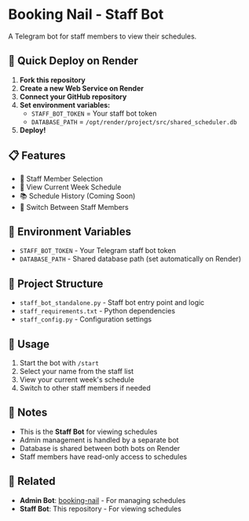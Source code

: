 # Booking Nail - Staff Bot

A Telegram bot for staff members to view their schedules.

## 🚀 Quick Deploy on Render

1. **Fork this repository**
2. **Create a new Web Service on Render**
3. **Connect your GitHub repository**
4. **Set environment variables:**
   - `STAFF_BOT_TOKEN` = Your staff bot token
   - `DATABASE_PATH` = `/opt/render/project/src/shared_scheduler.db`
5. **Deploy!**

## 📋 Features

- 👥 Staff Member Selection
- 📅 View Current Week Schedule
- 📚 Schedule History (Coming Soon)
- 🔄 Switch Between Staff Members

## 🔧 Environment Variables

- `STAFF_BOT_TOKEN` - Your Telegram staff bot token
- `DATABASE_PATH` - Shared database path (set automatically on Render)

## 📁 Project Structure

- `staff_bot_standalone.py` - Staff bot entry point and logic
- `staff_requirements.txt` - Python dependencies
- `staff_config.py` - Configuration settings

## 🎯 Usage

1. Start the bot with `/start`
2. Select your name from the staff list
3. View your current week's schedule
4. Switch to other staff members if needed

## 📝 Notes

- This is the **Staff Bot** for viewing schedules
- Admin management is handled by a separate bot
- Database is shared between both bots on Render
- Staff members have read-only access to schedules

## 🔗 Related

- **Admin Bot**: [booking-nail](https://github.com/imaanFarasat/booking-nail) - For managing schedules
- **Staff Bot**: This repository - For viewing schedules 